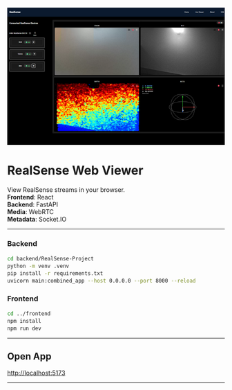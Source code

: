 ![Viewer Screenshot](frontend/public/images/Viewer.png)


# RealSense Web Viewer  

View RealSense streams in your browser.  
**Frontend**: React  
**Backend**: FastAPI  
**Media**: WebRTC  
**Metadata**: Socket.IO  

--- 

### Backend
```bash
cd backend/RealSense-Project
python -m venv .venv
pip install -r requirements.txt
uvicorn main:combined_app --host 0.0.0.0 --port 8000 --reload
```

### Frontend
```bash
cd ../frontend
npm install
npm run dev
```

---

## Open App
[http://localhost:5173](http://localhost:5173)

---

